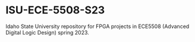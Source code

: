 # ISU-ECE-5508-S23
Idaho State University repository for FPGA projects in ECE5508 (Advanced Digital Logic Design) spring 2023.
